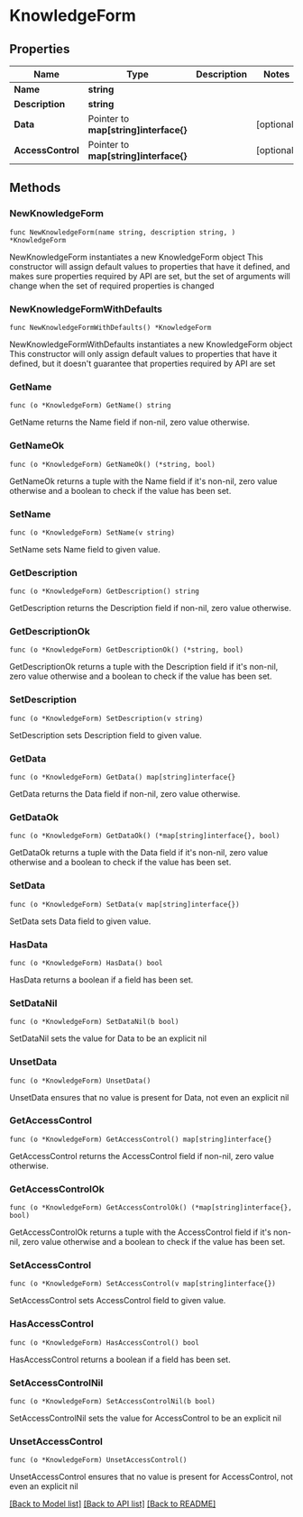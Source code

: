 # KnowledgeForm

## Properties

Name | Type | Description | Notes
------------ | ------------- | ------------- | -------------
**Name** | **string** |  | 
**Description** | **string** |  | 
**Data** | Pointer to **map[string]interface{}** |  | [optional] 
**AccessControl** | Pointer to **map[string]interface{}** |  | [optional] 

## Methods

### NewKnowledgeForm

`func NewKnowledgeForm(name string, description string, ) *KnowledgeForm`

NewKnowledgeForm instantiates a new KnowledgeForm object
This constructor will assign default values to properties that have it defined,
and makes sure properties required by API are set, but the set of arguments
will change when the set of required properties is changed

### NewKnowledgeFormWithDefaults

`func NewKnowledgeFormWithDefaults() *KnowledgeForm`

NewKnowledgeFormWithDefaults instantiates a new KnowledgeForm object
This constructor will only assign default values to properties that have it defined,
but it doesn't guarantee that properties required by API are set

### GetName

`func (o *KnowledgeForm) GetName() string`

GetName returns the Name field if non-nil, zero value otherwise.

### GetNameOk

`func (o *KnowledgeForm) GetNameOk() (*string, bool)`

GetNameOk returns a tuple with the Name field if it's non-nil, zero value otherwise
and a boolean to check if the value has been set.

### SetName

`func (o *KnowledgeForm) SetName(v string)`

SetName sets Name field to given value.


### GetDescription

`func (o *KnowledgeForm) GetDescription() string`

GetDescription returns the Description field if non-nil, zero value otherwise.

### GetDescriptionOk

`func (o *KnowledgeForm) GetDescriptionOk() (*string, bool)`

GetDescriptionOk returns a tuple with the Description field if it's non-nil, zero value otherwise
and a boolean to check if the value has been set.

### SetDescription

`func (o *KnowledgeForm) SetDescription(v string)`

SetDescription sets Description field to given value.


### GetData

`func (o *KnowledgeForm) GetData() map[string]interface{}`

GetData returns the Data field if non-nil, zero value otherwise.

### GetDataOk

`func (o *KnowledgeForm) GetDataOk() (*map[string]interface{}, bool)`

GetDataOk returns a tuple with the Data field if it's non-nil, zero value otherwise
and a boolean to check if the value has been set.

### SetData

`func (o *KnowledgeForm) SetData(v map[string]interface{})`

SetData sets Data field to given value.

### HasData

`func (o *KnowledgeForm) HasData() bool`

HasData returns a boolean if a field has been set.

### SetDataNil

`func (o *KnowledgeForm) SetDataNil(b bool)`

 SetDataNil sets the value for Data to be an explicit nil

### UnsetData
`func (o *KnowledgeForm) UnsetData()`

UnsetData ensures that no value is present for Data, not even an explicit nil
### GetAccessControl

`func (o *KnowledgeForm) GetAccessControl() map[string]interface{}`

GetAccessControl returns the AccessControl field if non-nil, zero value otherwise.

### GetAccessControlOk

`func (o *KnowledgeForm) GetAccessControlOk() (*map[string]interface{}, bool)`

GetAccessControlOk returns a tuple with the AccessControl field if it's non-nil, zero value otherwise
and a boolean to check if the value has been set.

### SetAccessControl

`func (o *KnowledgeForm) SetAccessControl(v map[string]interface{})`

SetAccessControl sets AccessControl field to given value.

### HasAccessControl

`func (o *KnowledgeForm) HasAccessControl() bool`

HasAccessControl returns a boolean if a field has been set.

### SetAccessControlNil

`func (o *KnowledgeForm) SetAccessControlNil(b bool)`

 SetAccessControlNil sets the value for AccessControl to be an explicit nil

### UnsetAccessControl
`func (o *KnowledgeForm) UnsetAccessControl()`

UnsetAccessControl ensures that no value is present for AccessControl, not even an explicit nil

[[Back to Model list]](../README.md#documentation-for-models) [[Back to API list]](../README.md#documentation-for-api-endpoints) [[Back to README]](../README.md)


